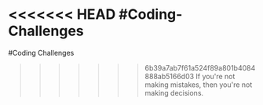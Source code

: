 <<<<<<< HEAD
#Coding-Challenges
=======
#Coding Challenges

>>>>>>> 6b39a7ab7f61a524f89a801b4084888ab5166d03
If you're not making mistakes, then you're not making decisions.

